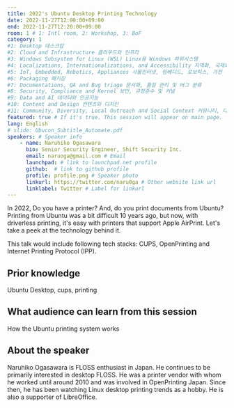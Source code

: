 ```yaml
---
title: 2022's Ubuntu Desktop Printing Technology
date: 2022-11-27T12:00:00+09:00
end: 2022-11-27T12:20:00+09:00
room: 1 # 1: Intl room, 2: Workshop, 3: BoF
category: 1
#1: Desktop 데스크탑
#2: Cloud and Infrastructure 클라우드와 인프라
#3: Windows Subsystem for Linux (WSL) Linux용 Windows 하위시스템
#4: Localizations, Internationalizations, and Accessibility 지역화, 국제화 및 접근성
#5: IoT, Embedded, Robotics, Appliances 사물인터넷, 임베디드, 로보틱스, 가전
#6: Packaging 패키징
#7: Documentations, QA and Bug triage 문서화, 품질 관리 및 버그 분류
#8: Security, Compliance and Kernel 보안, 규정준수 및 커널
#9: Data and AI 데이터와 인공지능
#10: Content and Design 컨텐츠와 디지인
#11: Community, Diversity, Local Outreach and Social Context 커뮤니티, 다양성, 지역 사회 협력과 사회적 관점
featured: true # If it's true. This session will appear on main page.
lang: English
# slide: Ubucon_Subtitle_Automate.pdf
speakers: # Speaker info
    - name: Naruhiko Ogasawara
      bio: Senior Security Engineer, Shift Security Inc.
      email: naruoga@gmail.com # Email
      launchpad: # link to launchpad.net profile
      github:  # link to github profile
      profile: profile.png # Speaker photo
      linkurl: https://twitter.com/naru0ga # Other website link url
      linklabel: Twitter # Label for linkurl
---
```

In 2022, Do you have a printer? And, do you print documents from Ubuntu?
Printing from Ubuntu was a bit difficult 10 years ago, but now, with driverless printing, it's easy with printers that support Apple AirPrint. Let's take a peek at the technology behind it.

This talk would include following tech stacks: CUPS, OpenPrinting and Internet Printing Protocol (IPP).

## Prior knowledge
Ubuntu Desktop, cups, printing

## What audience can learn from this session
How the Ubuntu printing system works

## About the speaker
Naruhiko Ogasawara is FLOSS enthusiast in Japan.  He continues to be primarily interested in desktop FLOSS.  He was a printer vendor with whom he worked until around 2010 and was involved in OpenPrinting Japan. Since then, he has been watching Linux desktop printing trends as a hobby. He is also a supporter of LibreOffice.